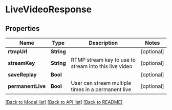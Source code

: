 # LiveVideoResponse

## Properties
Name | Type | Description | Notes
------------ | ------------- | ------------- | -------------
**rtmpUrl** | **String** |  | [optional] 
**streamKey** | **String** | RTMP stream key to use to stream into this live video | [optional] 
**saveReplay** | **Bool** |  | [optional] 
**permanentLive** | **Bool** | User can stream multiple times in a permanent live | [optional] 

[[Back to Model list]](../README.md#documentation-for-models) [[Back to API list]](../README.md#documentation-for-api-endpoints) [[Back to README]](../README.md)


